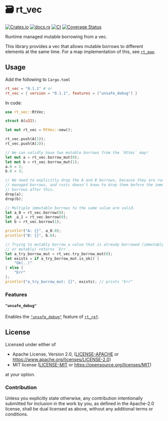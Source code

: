 # 🗃️ rt_vec

[![Crates.io](https://img.shields.io/crates/v/rt_vec.svg)](https://crates.io/crates/rt_vec)
[![docs.rs](https://img.shields.io/docsrs/rt_vec)](https://docs.rs/rt_vec)
[![CI](https://github.com/azriel91/rt_vec/workflows/CI/badge.svg)](https://github.com/azriel91/rt_vec/actions/workflows/ci.yml)
[![Coverage Status](https://codecov.io/gh/azriel91/rt_vec/branch/main/graph/badge.svg)](https://codecov.io/gh/azriel91/rt_vec)

Runtime managed mutable borrowing from a vec.

This library provides a vec that allows mutable borrows to different elements at the same time. For a map implementation of this, see [`rt_map`].


## Usage

Add the following to `Cargo.toml`

```toml
rt_vec = "0.1.1" # or
rt_vec = { version = "0.1.1", features = ["unsafe_debug"] }
```

In code:

```rust
use rt_vec::RtVec;

struct A(u32);

let mut rt_vec = RtVec::new();

rt_vec.push(A(1));
rt_vec.push(A(2));

// We can validly have two mutable borrows from the `RtVec` map!
let mut a = rt_vec.borrow_mut(0);
let mut b = rt_vec.borrow_mut(1);
a.0 = 2;
b.0 = 3;

// We need to explicitly drop the A and B borrows, because they are runtime
// managed borrows, and rustc doesn't know to drop them before the immutable
// borrows after this.
drop(a);
drop(b);

// Multiple immutable borrows to the same value are valid.
let a_0 = rt_vec.borrow(0);
let _a_1 = rt_vec.borrow(0);
let b = rt_vec.borrow(1);

println!("A: {}", a_0.0);
println!("B: {}", b.0);

// Trying to mutably borrow a value that is already borrowed (immutably
// or mutably) returns `Err`.
let a_try_borrow_mut = rt_vec.try_borrow_mut(0);
let exists = if a_try_borrow_mut.is_ok() {
    "Ok(..)"
} else {
    "Err"
};
println!("a_try_borrow_mut: {}", exists); // prints "Err"
```


### Features

#### `"unsafe_debug"`

Enables the [`"unsafe_debug"`] feature of [`rt_ref`].


## License

Licensed under either of

* Apache License, Version 2.0, ([LICENSE-APACHE] or <https://www.apache.org/licenses/LICENSE-2.0>)
* MIT license ([LICENSE-MIT] or <https://opensource.org/licenses/MIT>)

at your option.


### Contribution

Unless you explicitly state otherwise, any contribution intentionally submitted for inclusion in the work by you, as defined in the Apache-2.0 license, shall be dual licensed as above, without any additional terms or conditions.


[`rt_map`]: https://crates.io/crates/rt_map
[`rt_ref`]: https://crates.io/crates/rt_ref
[`"unsafe_debug"`]: https://github.com/azriel91/rt_ref#unsafe_debug
[LICENSE-APACHE]: LICENSE-APACHE
[LICENSE-MIT]: LICENSE-MIT
